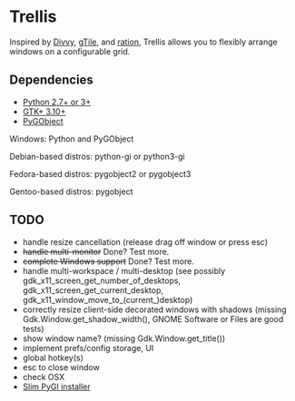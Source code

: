 Trellis
=======
Inspired by [Divvy](http://mizage.com/divvy/), [gTile](https://extensions.gnome.org/extension/28/gtile/), and [ration](https://github.com/onyxfish/ration), Trellis allows you to flexibly arrange windows on a configurable grid. 

Dependencies
---
- [Python 2.7+ or 3+](https://www.python.org/downloads/)
- [GTK+ 3.10+](http://www.gtk.org/)
- [PyGObject](http://sourceforge.net/projects/pygobjectwin32/files/)

Windows: Python and PyGObject

Debian-based distros: python-gi or python3-gi

Fedora-based distros: pygobject2 or pygobject3

Gentoo-based distros: pygobject

TODO
---
- handle resize cancellation (release drag off window or press esc)
- ~~handle multi-monitor~~ Done? Test more.
- ~~complete Windows support~~ Done? Test more.
- handle multi-workspace / multi-desktop (see possibly gdk_x11_screen_get_number_of_desktops, gdk_x11_screen_get_current_desktop, gdk_x11_window_move_to_(current_)desktop)
- correctly resize client-side decorated windows with shadows (missing Gdk.Window.get_shadow_width(), GNOME Software or Files are good tests)
- show window name? (missing Gdk.Window.get_title())
- implement prefs/config storage, UI
- global hotkey(s)
- esc to close window
- check OSX
- [Slim PyGI installer](http://ascend4.org/Creating_slim_PyGI_installer_for_Windows)
